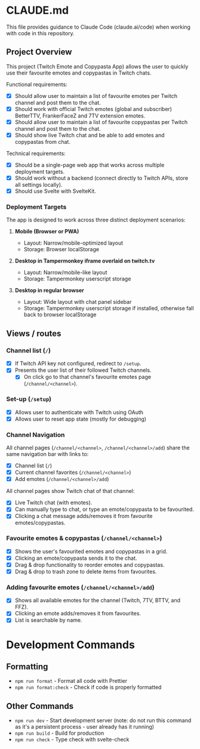 # CLAUDE.md

This file provides guidance to Claude Code (claude.ai/code) when working with code in this repository.

## Project Overview

This project (Twitch Emote and Copypasta App) allows the user to quickly use their favourite emotes and copypastas in Twitch chats.

Functional requirements:

- [x] Should allow user to maintain a list of favourite emotes per Twitch channel and post them to the chat.
- [x] Should work with official Twitch emotes (global and subscriber) BetterTTV, FrankerFaceZ and 7TV extension emotes.
- [x] Should allow user to maintain a list of favourite copypastas per Twitch channel and post them to the chat.
- [x] Should show live Twitch chat and be able to add emotes and copypastas from chat.

Technical requirements:

- [x] Should be a single-page web app that works across multiple deployment targets.
- [x] Should work without a backend (connect directly to Twitch APIs, store all settings locally).
- [x] Should use Svelte with SvelteKit.

### Deployment Targets

The app is designed to work across three distinct deployment scenarios:

1. **Mobile (Browser or PWA)**

    - Layout: Narrow/mobile-optimized layout
    - Storage: Browser localStorage

2. **Desktop in Tampermonkey iframe overlaid on twitch.tv**

    - Layout: Narrow/mobile-like layout
    - Storage: Tampermonkey userscript storage

3. **Desktop in regular browser**
    - Layout: Wide layout with chat panel sidebar
    - Storage: Tampermonkey userscript storage if installed, otherwise fall back to browser localStorage

## Views / routes

### Channel list (`/`)

- [x] If Twitch API key not configured, redirect to `/setup`.
- [x] Presents the user list of their followed Twitch channels.
    - [x] On click go to that channel's favourite emotes page (`/channel/<channel>`).

### Set-up (`/setup`)

- [x] Allows user to authenticate with Twitch using OAuth
- [x] Allows user to reset app state (mostly for debugging)

### Channel Navigation

All channel pages (`/channel/<channel>`, `/channel/<channel>/add`) share the same navigation bar with links to:

- [x] Channel list (`/`)
- [x] Current channel favorites (`/channel/<channel>`)
- [x] Add emotes (`/channel/<channel>/add`)

All channel pages show Twitch chat of that channel:

- [x] Live Twitch chat (with emotes).
- [x] Can manually type to chat, or type an emote/copypasta to be favourited.
- [x] Clicking a chat message adds/removes it from favourite emotes/copypastas.

### Favourite emotes & copypastas (`/channel/<channel>`)

- [x] Shows the user's favourited emotes and copypastas in a grid.
- [x] Clicking an emote/copypasta sends it to the chat.
- [x] Drag & drop functionality to reorder emotes and copypastas.
- [x] Drag & drop to trash zone to delete items from favourites.

### Adding favourite emotes (`/channel/<channel>/add`)

- [x] Shows all available emotes for the channel (Twitch, 7TV, BTTV, and FFZ).
- [x] Clicking an emote adds/removes it from favourites.
- [x] List is searchable by name.

# Development Commands

## Formatting

- `npm run format` - Format all code with Prettier
- `npm run format:check` - Check if code is properly formatted

## Other Commands

- `npm run dev` - Start development server (note: do not run this command as it's a persistent process - user already has it running)
- `npm run build` - Build for production
- `npm run check` - Type check with svelte-check
